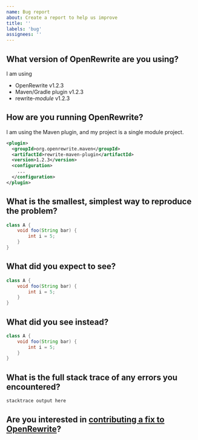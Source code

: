 ```yaml
---
name: Bug report
about: Create a report to help us improve
title: ''
labels: 'bug'
assignees: ''
---
```

<!--
Thank you for reporting an issue with OpenRewrite!
We appreciate you taking the time to help us improve.
Please fill out the template below to help us understand and reproduce the issue.
Feel free to delete any sections that don't apply to your issue.
-->

## What version of OpenRewrite are you using?
<!--
Whenever possible please try to replicate your issue with the latest versions of OpenRewrite.
The latest major and minor versions of OpenRewrite projects are usually listed here.
https://docs.openrewrite.org/reference/latest-versions-of-every-openrewrite-module
For patch releases check the GitHub Releases page for the respective project.

We release every few weeks, so it's possible that your issue has already been fixed.

If you want to try the most recent changes that haven't been fully released yet, you can check out our snapshot releases
https://docs.openrewrite.org/reference/snapshot-instructions
-->
I am using

- OpenRewrite v1.2.3
- Maven/Gradle plugin v1.2.3
- rewrite-_module_ v1.2.3

## How are you running OpenRewrite?
<!--
Are you using the Maven plugin, Gradle plugin, Moderne CLI, Moderne.io or something else?
Is your project a single module or a multi-module project?

Can you share your configuration so that we can rule out any configuration issues?

Is your project public? If so, can you share a link to it?
Code snippets can also be shared privately via [our public Slack](https://join.slack.com/t/rewriteoss/shared_invite/zt-nj42n3ea-b~62rIHzb3Vo0E1APKCXEA).
-->
I am using the Maven plugin, and my project is a single module project.
```xml
<plugin>
  <groupId>org.openrewrite.maven</groupId>
  <artifactId>rewrite-maven-plugin</artifactId>
  <version>1.2.3</version>
  <configuration>
    ... 
  </configuration>
</plugin>
```

## What is the smallest, simplest way to reproduce the problem?
<!--
Sometimes the logs indicate a recipe stumbled over a particular pattern of code.
If you can share a code snippet that reproduces the issue, that will help us fix it faster.
We also accept [pull requests that merely replicate an issue](https://github.com/openrewrite/.github/blob/main/CONTRIBUTING.md#contributing-fixes), as a step up to a full fix.

A code snippet can be something simple like this, or similar for other languages:
-->
```java
class A {
    void foo(String bar) {
        int i = 5;
    }
}
```

## What did you expect to see?
<!--
A code snippet, or a description of the behavior you expected helps us write a test to ensure the issue is fixed.
-->
```java
class A {
    void foo(String bar) {
        int i = 5;
    }
}
```

## What did you see instead?
<!--
A code snippet, or a description of the behavior you saw instead of the above expected result.
-->
```java
class A {
    void foo(String bar) {
        int i = 5;
    }
}
```

## What is the full stack trace of any errors you encountered?
<!--
When errors occur, please include the output of `--stacktrace` for Gradle or `--debug` for Maven.
-->
```
stacktrace output here
```

## Are you interested in [contributing a fix to OpenRewrite](https://github.com/openrewrite/.github/blob/main/CONTRIBUTING.md#contributing-fixes)?

<!-- Indicate if this is something you would like to work on, and how we can best support you in doing so. -->
